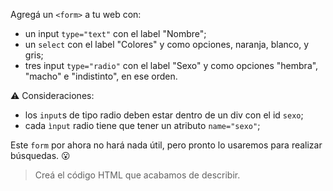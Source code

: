 Agregá un `<form>` a tu web con:

- un input `type="text"` con el label "Nombre";
- un `select` con el label "Colores" y como opciones, naranja, blanco, y gris;
- tres input `type="radio"` con el label "Sexo" y como opciones "hembra", "macho" e "indistinto", en ese orden. 

:warning: Consideraciones:

- los `input`s de tipo radio deben estar dentro de un div con el id `sexo`;
- cada `ìnput` radio tiene que tener un atributo `name="sexo"`;

Este `form` por ahora no hará nada útil, pero pronto lo usaremos para realizar búsquedas. :open_mouth:

> Creá el código HTML que acabamos de describir.